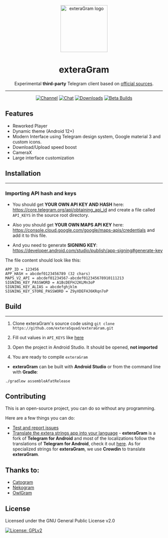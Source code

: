 
  
<div align="center">

  <img src="https://i.imgur.com/5EmxevP.png" alt="exteraGram logo" width="150px" />
  
  # exteraGram

  
  Experimental **third-party** Telegram client based on [official sources](https://github.com/DrKLO/Telegram).
  
  ---
  [![Channel](https://img.shields.io/badge/Channel-Telegram-red.svg)](https://t.me/exteraGram)
  [![Chat](https://img.shields.io/badge/Chat-Telegram-red.svg)](https://t.me/exteraChat)
  [![Downloads](https://img.shields.io/badge/Release%20at%20-%20Telegram-red.svg)](https://t.me/exteraReleases)
  [![Beta Builds](https://img.shields.io/badge/Beta%20at%20-%20Telegram-red.svg)](https://t.me/exteraGramCI)
</div>

## Features

- Reworked Player
- Dynamic theme (Android 12+)
- Modern Interface using Telegram design system, Google material 3 and custom icons.
- Download/Upload speed boost
- CameraX
- Large interface customization


## Installation
---
### Importing API hash and keys

- You should get **YOUR OWN API KEY AND HASH** here: https://core.telegram.org/api/obtaining_api_id and create a file called `API_KEYS` in the source root directory.

- Also you should get **YOUR OWN MAPS API KEY** here: https://console.cloud.google.com/google/maps-apis/credentials and add it to this file.

- And you need to generate **SIGNING KEY**: https://developer.android.com/studio/publish/app-signing#generate-key

  

The file content should look like this:

```
APP_ID = 123456
APP_HASH = abcdef0123456789 (32 chars)
MAPS_V2_API = abcdef01234567-abcdef012345678910111213
SIGNING_KEY_PASSWORD = A1BcDEFHJ2KLMn3oP
SIGNING_KEY_ALIAS = abcdefghjklm
SIGNING_KEY_STORE_PASSWORD = Z9yXDEFHJ6KRqn7oP
```

## Build
---

1. Clone exteraGram's source code using `git clone https://github.com/exteraSquad/exteraGram.git`

2. Fill out values in `API_KEYS` like [here](https://github.com/exteraSquad/exteraGram#importing-api-hash-and-keys)

3. Open the project in Android Studio. It should be opened, **not imported**

4. You are ready to compile `exteraGram`

  

-  **exteraGram** can be built with **Android Studio** or from the command line with **Gradle**:

```
./gradlew assembleAfatRelease
```

## Contributing

This is an open-source project, you can do so without any programming.

Here are a few things you can do:

- [Test and report issues](https://github.com/exteraSquad/exteraGram/issues/new/choose)
- [Translate the extera strings app into your language](https://crowdin.com/project/exteralocales) -
**exteraGram** is a fork of **Telegram for Android** and most of the localizations follow the translations of **Telegram for Android**, check it out [here](https://translations.telegram.org/en/android/). As for specialized strings for **exteraGram**, we use **Crowdin** to translate **exteraGram**.


 ## Thanks to:
- [Catogram](https://github.com/Catogram/Catogram)
- [Nekogram](https://gitlab.com/Nekogram/Nekogram)
- [OwlGram](https://github.com/OwlGramDev/OwlGram)

License
---
Licensed under the GNU General Public License v2.0

[![License: GPLv2](https://img.shields.io/badge/License-GPL%20v2-red.svg?style=for-the-badge)](https://github.com/exteraSquad/exteraGram/blob/main/LICENSE)